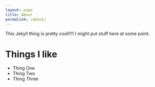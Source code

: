 ```yaml
---
layout: page
title: About
permalink: /about/
---
```



This Jekyll thing is pretty cool!!!1 I might put stuff here at some point.


# Things I like
* Thing One
* Thing Two
* Thing Three
